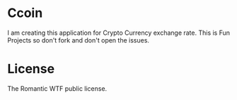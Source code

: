 # Ccoin

I am creating this application for Crypto Currency exchange rate. This is Fun Projects so don't fork and don't open the issues.

# License 
 The Romantic WTF public license.
